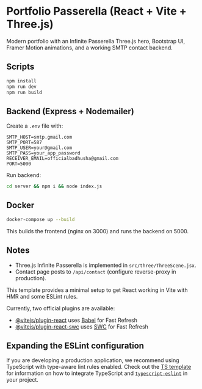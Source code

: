 # Portfolio Passerella (React + Vite + Three.js)

Modern portfolio with an Infinite Passerella Three.js hero, Bootstrap UI, Framer Motion animations, and a working SMTP contact backend.

## Scripts

```bash
npm install
npm run dev
npm run build
```

## Backend (Express + Nodemailer)

Create a `.env` file with:

```
SMTP_HOST=smtp.gmail.com
SMTP_PORT=587
SMTP_USER=your@gmail.com
SMTP_PASS=your_app_password
RECEIVER_EMAIL=officialbadhusha@gmail.com
PORT=5000
```

Run backend:

```bash
cd server && npm i && node index.js
```

## Docker

```bash
docker-compose up --build
```

This builds the frontend (nginx on 3000) and runs the backend on 5000.

## Notes
- Three.js Infinite Passerella is implemented in `src/three/ThreeScene.jsx`.
- Contact page posts to `/api/contact` (configure reverse-proxy in production).


This template provides a minimal setup to get React working in Vite with HMR and some ESLint rules.

Currently, two official plugins are available:

- [@vitejs/plugin-react](https://github.com/vitejs/vite-plugin-react/blob/main/packages/plugin-react) uses [Babel](https://babeljs.io/) for Fast Refresh
- [@vitejs/plugin-react-swc](https://github.com/vitejs/vite-plugin-react/blob/main/packages/plugin-react-swc) uses [SWC](https://swc.rs/) for Fast Refresh

## Expanding the ESLint configuration

If you are developing a production application, we recommend using TypeScript with type-aware lint rules enabled. Check out the [TS template](https://github.com/vitejs/vite/tree/main/packages/create-vite/template-react-ts) for information on how to integrate TypeScript and [`typescript-eslint`](https://typescript-eslint.io) in your project.

